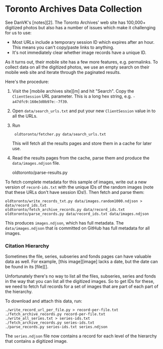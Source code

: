 # Toronto Archives Data Collection

See DanVK's [notes][2]. The Toronto Archives' web site has 100,000+ digitized photos
but also has a number of issues which make it challenging for us to use:

  * Most URLs include a temporary session ID which expires after an hour.
    This means you can't copy/paste links to anything.
  * It's not immediately clear whether image records have a unique ID.

As it turns out, their mobile site has a few more features, e.g. permalinks.
To collect data on all the digitized photos, we use an empty search on their
mobile web site and iterate through the paginated results.

Here's the procedure:

1. Visit the [mobile archives site][m] and hit "Search". Copy the `ClientSession`
   URL parameter. This is a long hex string, e.g. `-a47dfc9:160e3d0b97e:-7f39`.
2. Open `data/search_urls.txt` and put your new `ClientSession` value in to all the URLs.
3. Run

        oldtoronto/fetcher.py data/search_urls.txt

   This will fetch all the results pages and store them in a cache for later
   use.
4. Read the results pages from the cache, parse them and produce the `data/images.ndjson` file.

   oldtoronto/parse-results.py

To fetch complete metadata for this sample of images, write out a new version
of `record-ids.txt` with the unique IDs of the random images (note that these URLs
don't have session IDs!). Then fetch and parse them:

    oldtoronto/write_records_txt.py data/images.random1000.ndjson > data/record_ids.txt
    oldtoronto/fetch_archive_records.py data/record_ids.txt
    oldtoronto/parse_records.py data/record_ids.txt data/images.ndjson

This produces `images.ndjson`, which has full metadata. The `data/images.ndjson` that is
committed on GitHub has full metadata for all images.

### Citation Hierarchy

Sometimes the file, series, subseries and fonds pages can have valuable data as well.
For example, [this image][image] lacks a date, but the date can be found in its [file][].

Unfortunately there's no way to list all the files, subseries, series and fonds in the way that you
can list all the digitized images. So to get IDs for these, we need to fetch full records for a
set of images that are part of each part of the hierarchy.

To download and attach this data, run:

    ./write_record_url_per_file.py > record-per-file.txt
    ./fetch_archive_records.py record-per-file.txt
    ./write_all_series.txt > series-ids.txt
    ./fetch_archive_records.py series-ids.txt
    ./parse_records.py series-ids.txt series.ndjson

The `series.ndjson` file now contains a record for each level of the hierarchy that contains a
digitized image.
